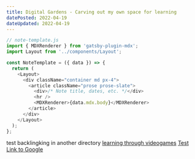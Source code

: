 ```yaml
---
title: Digital Gardens - Carving out my own space for learning
datePosted: 2022-04-19
dateUpdated: 2022-04-19
---
```


```js
// note-template.js
import { MDXRenderer } from 'gatsby-plugin-mdx';
import Layout from '../components/Layout';

const NoteTemplate = ({ data }) => {
  return (
    <Layout>
      <div className="container md px-4">
        <article className="prose prose-slate">
          <div>/* Note title, dates, etc. */</div>
          <hr />
          <MDXRenderer>{data.mdx.body}</MDXRenderer>
        </article>
      </div>
    </Layout>
  );
};

```


test backlingking in another directory [learning through videogames](languages/learning%20through%20videogames.md)
[Test Link to Google](http://google.com)